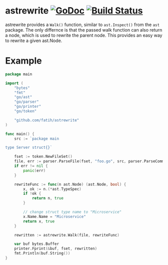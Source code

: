 # astrewrite [![GoDoc](http://img.shields.io/badge/go-documentation-blue.svg?style=flat-square)](http://godoc.org/github.com/fatih/astrewrite) [![Build Status](http://img.shields.io/travis/fatih/astrewrite.svg?style=flat-square)](https://travis-ci.org/fatih/astrewrite)

astrewrite provides a `Walk()` function, similar to `ast.Inspect()` from the
`ast` package. The only differnce is that the passed walk function can also
return a node, which is used to rewrite the parent node.  This provides an easy
way to rewrite a given ast.Node.

# Example

```go
package main

import (
	"bytes"
	"fmt"
	"go/ast"
	"go/parser"
	"go/printer"
	"go/token"

	"github.com/fatih/astrewrite"
)

func main() {
	src := `package main

type Server struct{}`

	fset := token.NewFileSet()
	file, err := parser.ParseFile(fset, "foo.go", src, parser.ParseComments)
	if err != nil {
		panic(err)
	}

	rewriteFunc := func(n ast.Node) (ast.Node, bool) {
		x, ok := n.(*ast.TypeSpec)
		if !ok {
			return n, true
		}

		// change struct type name to "Microservice"
		x.Name.Name = "Microservice"
		return x, true
	}

	rewritten := astrewrite.Walk(file, rewriteFunc)

	var buf bytes.Buffer
	printer.Fprint(&buf, fset, rewritten)
	fmt.Println(buf.String())
}
```

